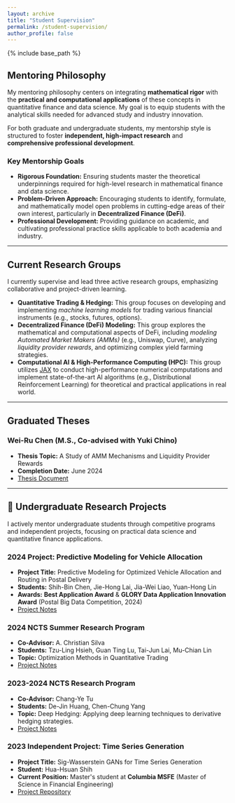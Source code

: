 ```yaml
---
layout: archive
title: "Student Supervision"
permalink: /student-supervision/
author_profile: false
---
```


{% include base_path %}


## Mentoring Philosophy
My mentoring philosophy centers on integrating **mathematical rigor** with the **practical and computational applications** of these concepts in quantitative finance and data science. My goal is to equip students with the analytical skills needed for advanced study and industry innovation.

For both graduate and undergraduate students, my mentorship style is structured to foster **independent, high-impact research** and **comprehensive professional development**.

### Key Mentorship Goals
* **Rigorous Foundation:** Ensuring students master the theoretical underpinnings required for high-level research in mathematical finance and data science.
* **Problem-Driven Approach:** Encouraging students to identify, formulate, and mathematically model open problems in cutting-edge areas of their own interest, particularly in **Decentralized Finance (DeFi)**.
* **Professional Development:** Providing guidance on academic, and cultivating professional practice skills applicable to both academia and industry.

---

## Current Research Groups

I currently supervise and lead three active research groups, emphasizing collaborative and project-driven learning.

* **Quantitative Trading & Hedging:** This group focuses on developing and implementing *machine learning models* for trading various financial instruments (e.g., stocks, futures, options).
* **Decentralized Finance (DeFi) Modeling:** This group explores the mathematical and computational aspects of DeFi, including *modeling Automated Market Makers (AMMs)* (e.g., Uniswap, Curve), analyzing *liquidity provider rewards*, and optimizing complex yield farming strategies.
* **Computational AI & High-Performance Computing (HPC):** This group utilizes [JAX](https://github.com/jax-ml/jax) to conduct high-performance numerical computations and implement state-of-the-art AI algorithms (e.g., Distributional Reinforcement Learning) for theoretical and practical applications in real world.

---

## Graduated Theses

### **Wei-Ru Chen** (M.S., Co-advised with Yuki Chino)
* **Thesis Topic:** A Study of AMM Mechanisms and Liquidity Provider Rewards
* **Completion Date:** June 2024
* [Thesis Document](Wei_Ru_thesis.pdf)


---

## 🔬 Undergraduate Research Projects

I actively mentor undergraduate students through competitive programs and independent projects, focusing on practical data science and quantitative finance applications.

### 2024 Project: Predictive Modeling for Vehicle Allocation
* **Project Title:** Predictive Modeling for Optimized Vehicle Allocation and Routing in Postal Delivery
* **Students:** Shih-Bin Chen, Jie-Hong Lai, Jia-Wei Liao, Yuan-Hong Lin
* **Awards:** **Best Application Award** & **GLORY Data Application Innovation Award** (Postal Big Data Competition, 2024)
* [Project Notes](https://hackmd.io/AUZwfpsITx66CB8Cj2sN4Q)

### 2024 NCTS Summer Research Program
* **Co-Advisor:** A. Christian Silva
* **Students:** Tzu-Ling Hsieh, Guan Ting Lu, Tai-Jun Lai, Mu-Chian Lin
* **Topic:** Optimization Methods in Quantitative Trading
* [Project Notes](https://hackmd.io/@e41406/HkEZUILYC)

### 2023-2024 NCTS Research Program
* **Co-Advisor:** Chang-Ye Tu
* **Students:** De-Jin Huang, Chen-Chung Yang
* **Topic:** Deep Hedging: Applying deep learning techniques to derivative hedging strategies.
* [Project Notes](https://hackmd.io/@JYang/SJOMoqNWA/%2Fr6l2ZZouT-ivlYcLy0aeJg)

### 2023 Independent Project: Time Series Generation
* **Project Title:** Sig-Wasserstein GANs for Time Series Generation
* **Student:** Hua-Hsuan Shih
* **Current Position:** Master's student at **Columbia MSFE** (Master of Science in Financial Engineering)
* [Project Repository](https://github.com/the-salty-austin/FinanceSigWGAN/blob/main/notes.ipynb)